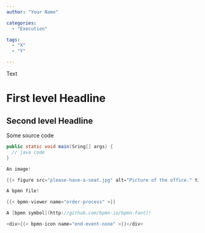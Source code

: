 ```yaml
---
author: "Your Name"

categories:
  - "Execution"

tags:
  - "X"
  - "Y"

---
```


Text

# First level Headline

## Second level Headline

Some source code

```java
public static void main(Sring[] args) {
  // java code
}

An image!

{{< figure src="please-have-a-seat.jpg" alt="Picture of the office." title="Please have a seat." caption="We're ready!" attr="V. Vago" attrlink="http://twitter.com/zeropaper" >}}

A bpmn file!

{{< bpmn-viewer name="order-process" >}}

A [bpmn symbol](http://github.com/bpmn-io/bpmn-font)!

<div>{{< bpmn-icon name="end-event-none" >}}</div>
